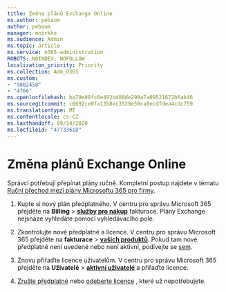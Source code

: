 ```yaml
---
title: Změna plánů Exchange Online
ms.author: pebaum
author: pebaum
manager: mnirkhe
ms.audience: Admin
ms.topic: article
ms.service: o365-administration
ROBOTS: NOINDEX, NOFOLLOW
localization_priority: Priority
ms.collection: Adm_O365
ms.custom:
- "9002450"
- "4766"
ms.openlocfilehash: ba79e98fc6e492b408de298a7a09521672b6ab46
ms.sourcegitcommit: c6692ce0fa1358ec3529e59ca0ecdfdea4cdc759
ms.translationtype: MT
ms.contentlocale: cs-CZ
ms.lasthandoff: 09/14/2020
ms.locfileid: "47733618"
---
```

# <a name="change-exchange-online-plans"></a>Změna plánů Exchange Online

Správci potřebují přepínat plány ručně. Kompletní postup najdete v tématu [Ruční přechod mezi plány Microsoftu 365 pro firmy](https://docs.microsoft.com/microsoft-365/commerce/subscriptions/switch-plans-manually?view=o365-worldwide).

1. Kupte si nový plán předplatného. V centru pro správu Microsoft 365 přejděte na **Billing**  >  **[služby pro nákup](https://go.microsoft.com/fwlink/p/?linkid=868433)** fakturace. Plány Exchange nejsnáze vyhledáte pomocí vyhledávacího pole.

2. Zkontrolujte nové předplatné a licence. V centru pro správu Microsoft 365 přejděte na **fakturace**  >  **[vašich produktů](https://go.microsoft.com/fwlink/p/?linkid=842054)**. Pokud tam nové předplatné není uvedené nebo není aktivní, podívejte se [sem](https://docs.microsoft.com/microsoft-365/commerce/subscriptions/upgrade-to-different-plan#the-upgrade-tab-is-empty).

3. Znovu přiřaďte licence uživatelům. V centru pro správu Microsoft 365 přejděte na **Uživatelé**  >  **[aktivní uživatelé](https://go.microsoft.com/fwlink/p/?linkid=834822)** a přiřaďte licence.

4. [Zrušte předplatné](https://docs.microsoft.com/microsoft-365/commerce/subscriptions/cancel-your-subscription) nebo [odeberte licence](https://docs.microsoft.com/microsoft-365/commerce/licenses/buy-licenses) , které už nepotřebujete.
